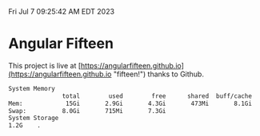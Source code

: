 Fri Jul  7 09:25:42 AM EDT 2023

# Angular Fifteen


This project is live at [https://angularfifteen.github.io](https://angularfifteen.github.io "fifteen!") thanks to Github.

```bash
System Memory
               total        used        free      shared  buff/cache   available
Mem:            15Gi       2.9Gi       4.3Gi       473Mi       8.1Gi        11Gi
Swap:          8.0Gi       715Mi       7.3Gi
System Storage
1.2G	.
